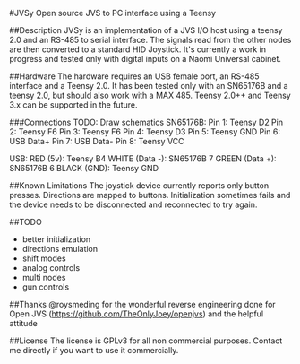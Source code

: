 #JVSy
Open source JVS to PC interface using a Teensy

##Description
JVSy is an implementation of a JVS I/O host using a teensy 2.0 and an RS-485 to serial interface. The signals read from the other nodes are then converted to a standard HID Joystick.
It's currently a work in progress and tested only with digital inputs on a Naomi Universal cabinet. 

##Hardware
The hardware requires an USB female port, an RS-485 interface and a Teensy 2.0. It has been tested only with an SN65176B and a teensy 2.0, but should also work with a MAX 485. Teensy 2.0++ and Teensy 3.x can be supported in the future.

###Connections
TODO: Draw schematics
SN65176B:
Pin 1: Teensy D2
Pin 2: Teensy F6
Pin 3: Teensy F6
Pin 4: Teensy D3
Pin 5: Teensy GND
Pin 6: USB Data+
Pin 7: USB Data-
Pin 8: Teensy VCC

USB:
RED (5v): Teensy B4
WHITE (Data -): SN65176B 7
GREEN (Data +): SN65176B 6
BLACK (GND): Teensy GND


##Known Limitations
The joystick device currently reports only button presses. Directions are mapped to buttons. 
Initialization sometimes fails and the device needs to be disconnected and reconnected to try again.

##TODO
- better initialization
- directions emulation
- shift modes 
- analog controls
- multi nodes
- gun controls

##Thanks
@roysmeding for the wonderful reverse engineering done for Open JVS (https://github.com/TheOnlyJoey/openjvs) and the helpful attitude

##License
The license is GPLv3 for all non commercial purposes. 
Contact me directly if you want to use it commercially.
